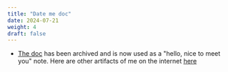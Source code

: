 ```yaml
---
title: "Date me doc"
date: 2024-07-21
weight: 4
draft: false
---
```

* [The doc](https://www.dropbox.com/scl/fi/wurg9ybuhdni7f92sufzt/Draft-Date-Me-Doc-Oana.paper?rlkey=gs70ni2x0zdx33ykd5uiy2b9n&dl=0) has been archived and is now used as a "hello, nice to meet you" note. Here are other artifacts of me on the internet [here](https://youtu.be/l3YHCcXLi8A?si=zBXcx3s7DCD0Gi72&t=168)